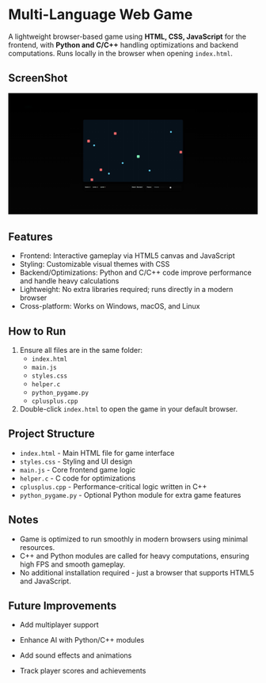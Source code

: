 # Multi-Language Web Game

A lightweight browser-based game using **HTML, CSS, JavaScript** for the frontend, with **Python and C/C++** handling optimizations and backend computations. Runs locally in the browser when opening `index.html`.

## ScreenShot
![ScreenShot](ScreenShot1.png)

## Features

- Frontend: Interactive gameplay via HTML5 canvas and JavaScript
- Styling: Customizable visual themes with CSS
- Backend/Optimizations: Python and C/C++ code improve performance and handle heavy calculations
- Lightweight: No extra libraries required; runs directly in a modern browser
- Cross-platform: Works on Windows, macOS, and Linux

## How to Run

1. Ensure all files are in the same folder:
   - `index.html`
   - `main.js`
   - `styles.css`
   - `helper.c`
   - `python_pygame.py`
   - `cplusplus.cpp`
2. Double-click `index.html` to open the game in your default browser.

## Project Structure

- `index.html` - Main HTML file for game interface  
- `styles.css` - Styling and UI design  
- `main.js` - Core frontend game logic  
- `helper.c` - C code for optimizations  
- `cplusplus.cpp` - Performance-critical logic written in C++  
- `python_pygame.py` - Optional Python module for extra game features  

## Notes

- Game is optimized to run smoothly in modern browsers using minimal resources.
- C++ and Python modules are called for heavy computations, ensuring high FPS and smooth gameplay.
- No additional installation required - just a browser that supports HTML5 and JavaScript.

## Future Improvements

- Add multiplayer support
- Enhance AI with Python/C++ modules
- Add sound effects and animations

- Track player scores and achievements
